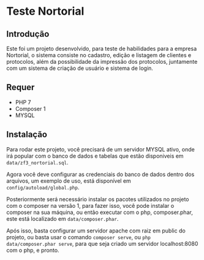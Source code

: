 # Teste Nortorial

## Introdução

Este foi um projeto desenvolvido, para teste de habilidades para a empresa Nortorial, o sistema consiste no cadastro, edição e listagem de clientes e protocolos, além da possibilidade da impressão dos protocolos, juntamente com um sistema de criação de usuário e sistema de login.

## Requer

- PHP 7
- Composer 1
- MYSQL

## Instalação
  
Para rodar este projeto, você precisará de um servidor MYSQL ativo, onde irá popular com o banco de dados e tabelas que estão disponiveis  em ```data/zf3_nortorial.sql```.

Agora você deve configurar as credenciais do banco de dados dentro dos arquivos, um exemplo de uso, está disponível em ```config/autoload/global.php```.

Posteriormente será necessário instalar os pacotes utilizados no projeto com o composer na versão 1, para fazer isso, você pode instalar o composer na sua máquina, ou então executar com o php, composer.phar, este está localizado em ```data/composer.phar```.

Após isso, basta configurar um servidor apache com raiz em public do projeto, ou basta usar o comando ```composer serve```, ou ```php data/composer.phar serve```, para que seja criado um servidor localhost:8080 com o php, e pronto.

